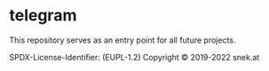 # telegram

This repository serves as an entry point for all future projects.

SPDX-License-Identifier: (EUPL-1.2)
Copyright © 2019-2022 snek.at
